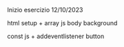 Inizio esercizio 12/10/2023

html setup + array js
body background

const js + addeventlistener button